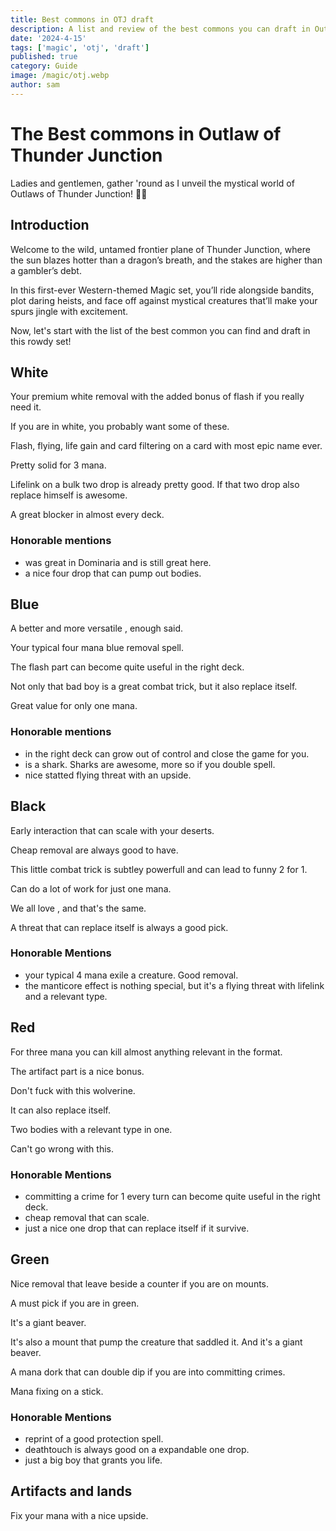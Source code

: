 ```yaml
---
title: Best commons in OTJ draft
description: A list and review of the best commons you can draft in Outlaws of Thunder Junction draft, divided by color.
date: '2024-4-15'
tags: ['magic', 'otj', 'draft']
published: true
category: Guide
image: /magic/otj.webp
author: sam
---
```


<script>
  import CardName from '$lib/components/cardName.svelte'
  import CardImage from '$lib/components/cardImage.svelte'
</script>

# The Best commons in Outlaw of Thunder Junction

Ladies and gentlemen, gather 'round as I unveil the mystical world of Outlaws of Thunder Junction! 🌵🔥

## Introduction

Welcome to the wild, untamed frontier plane of Thunder Junction, where the sun blazes hotter than a dragon’s breath, and the stakes are higher than a gambler’s debt.

In this first-ever Western-themed Magic set, you’ll ride alongside bandits, plot daring heists, and face off against mystical creatures that’ll make your spurs jingle with excitement.

Now, let's start with the list of the best common you can find and draft in this rowdy set!

## White

<CardImage cardName="Mystical Tether" />

Your premium white removal with the added bonus of flash if you really need it.

If you are in white, you probably want some of these.

<CardImage cardName="Holy Cow" />

Flash, flying, life gain and card filtering on a card with most epic name ever.

Pretty solid for 3 mana.

<CardImage cardName="Outlaw Medic" />

Lifelink on a bulk two drop is already pretty good.
If that two drop also replace himself is awesome.

A great blocker in almost every deck.

### Honorable mentions

- <CardName cardName="Take Up the Shield"/> was great in Dominaria and is still great here.
- <CardName cardName="Bridled Bighorn"/> a nice four drop that can pump out bodies.

## Blue

<CardImage cardName="Phantom Interference" />

A better and more versatile <CardName cardName="Quench"/> , enough said.

<CardImage cardName="Stop Cold"/>

Your typical four mana blue removal spell.

The flash part can become quite useful in the right deck.

<CardImage cardName="Take the Fall" />

Not only that bad boy is a great combat trick, but it also replace itself.

Great value for only one mana.

### Honorable mentions

- <CardName cardName="Razzle-Dazzler" /> in the right deck can grow out of control and close the game for you.
- <CardName cardName="Loan Shark"/> is a shark. Sharks are awesome, more so if you double spell.
- <CardName cardName="Geyser Drake "/> nice statted flying threat with an upside.

## Black

<CardImage cardName="Desert's Due" />

Early interaction that can scale with your deserts.

Cheap removal are always good to have.

<CardImage cardName="Skulduggery"/>

This little combat trick is subtley powerfull and can lead to funny 2 for 1.

Can do a lot of work for just one mana.

<CardImage cardName="Vault Plunderer" />

We all love <CardName cardName="Phyrexian Rager"/>, and that's the same.

A threat that can replace itself is always a good pick.

### Honorable Mentions

- <CardName cardName="Consuming Ashes"/> your typical 4 mana exile a creature. Good removal.
- <CardName cardName="Rooftop Assassin"/> the manticore effect is nothing special, but it's a flying threat with lifelink and a relevant type.

## Red

<CardImage cardName="Explosive Derailment"/>

For three mana you can kill almost anything relevant in the format.

The artifact part is a nice bonus.

<CardImage cardName="Irascible Wolverine"/>

Don't fuck with this wolverine.

It can also replace itself.

<CardImage cardName="Prickly Pair"/>

Two bodies with a relevant type in one.

Can't go wrong with this.

### Honorable Mentions

- <CardName cardName="Deadeye Duelist"/> committing a crime for 1 every turn can become quite useful in the right deck.
- <CardName cardName="Thunder Salvo"/> cheap removal that can scale.
- <CardName cardName="Reckless Lackey"/> just a nice one drop that can replace itself if it survive.

## Green

<CardImage cardName="Throw from the Saddle"/>

Nice removal that leave beside a counter if you are on mounts.

A must pick if you are in green.

<CardImage cardName="Giant Beaver"/>

It's a giant beaver.

It's also a mount that pump the creature that saddled it. And it's a giant beaver.

<CardImage cardName="Hardbristle Bandit"/>

A mana dork that can double dip if you are into committing crimes.

Mana fixing on a stick.

### Honorable Mentions

- <CardName cardName="Snakeskin veil"/> reprint of a good protection spell.
- <CardName cardName="Ankle Biter"/> deathtouch is always good on a expandable one drop.
- <CardName cardName="Spinewoods Paladin"/> just a big boy that grants you life.

## Artifacts and lands

<CardImage cardName="Oasis Gardener"/>

Fix your mana with a nice upside.
